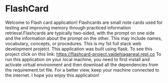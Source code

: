 # FlashCard
Welcome to Flash card application! 
Flashcards are small note cards used for testing and improving memory through practiced information retrieval.Flashcards are typically two-sided, with the prompt on one side and the information about the prompt on the other. This may include names, vocabulary, concepts, or procedures.
This is my 1st full stack web development projetct.
This application was built using flask.
To see this project click on this link: https://flashcard-project.vaidehiagarwal.repl.co
To run this application on your local machine, you need to first install and activate virtual environment and then download all the dependencies from the requirement.txt file. For a better view, keep your machine connected to the internet. 
I hope you enjoy this application!
